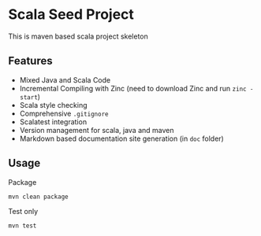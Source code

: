 # Scala Seed Project

This is maven based scala project skeleton


## Features


* Mixed Java and Scala Code
* Incremental Compiling with Zinc (need to download Zinc and run `zinc -start`)
* Scala style checking
* Comprehensive `.gitignore`
* Scalatest integration
* Version management for scala, java and maven
* Markdown based documentation site generation (in `doc` folder)


## Usage

Package

```
mvn clean package
```

Test only

```
mvn test
```




